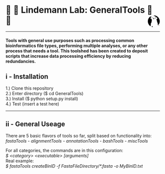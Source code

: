 # 🦠 🧬 Lindemann Lab: GeneralTools 🧬 🦠  <img src="ruby.png" width=40 align="right"> 

---  

#### Tools with general use purposes such as processing common bioinformatics file types, performing multiple analyses, or any other process that needs a tool. This toolshed has been created to deposit scripts that increase data processing efficiency by reducing redundancies.   

## i - Installation

1.) Clone this repository  
2.) Enter directory ($ cd GeneralTools)  
3.) Install ($ python setup.py install)  
4.) Test  (insert a test here)

---
## ii - General Useage
There are 5 basic flavors of tools so far, split based on functionality into:  
*fastaTools - alignmentTools - annotationTools - bashTools - miscTools*

For all categories, the commands are in this configuration:  
*$ \<category> \<executable> [arguments]*  
Real example:  
*$ fastaTools createBinID -f FastaFileDirectory/\*.fasta -o MyBinID.txt*

